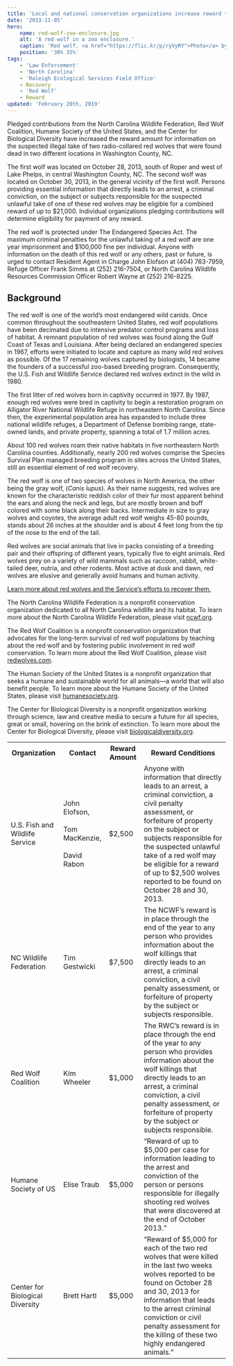 ```yaml
---
title: 'Local and national conservation organizations increase reward to $21,000 for investigation assistance related to red wolf deaths'
date: '2013-11-05'
hero:
    name: red-wolf-zoo-enclosure.jpg
    alt: 'A red wolf in a zoo enclosure.'
    caption: 'Red wolf. <a href="https://flic.kr/p/ryVyRY">Photo</a> by <a href="https://www.flickr.com/photos/ucumari/">Valerie</a>, <a href="https://creativecommons.org/licenses/by-nc-nd/2.0/">CC BY-NC-ND 2.0</a>.'
    position: '30% 35%'
tags:
    - 'Law Enforcement'
    - 'North Carolina'
    - 'Raleigh Ecological Services Field Office'
    - Recovery
    - 'Red Wolf'
    - Reward
updated: 'February 20th, 2019'
---
```


Pledged contributions from the North Carolina Wildlife Federation, Red Wolf Coalition, Humane Society of the United States, and the Center for Biological Diversity have increased the reward amount for information on the suspected illegal take of two radio-collared red wolves that were found dead in two different locations in Washington County, NC.
  
The first wolf was located on October 28, 2013, south of Roper and west of Lake Phelps, in central Washington County, NC.  The second wolf was located on October 30, 2013, in the general vicinity of the first wolf.  Persons providing essential information that directly leads to an arrest, a criminal conviction, on the subject or subjects responsible for the suspected unlawful take of one of these red wolves may be eligible for a combined reward of up to $21,000.  Individual organizations pledging contributions will determine eligibility for payment of any reward.
  
The red wolf is protected under The Endangered Species Act. The maximum criminal penalties for the unlawful taking of a red wolf are one year imprisonment and $100,000 fine per individual.  Anyone with information on the death of this red wolf or any others, past or future, is urged to contact Resident Agent in Charge John Elofson at (404) 763-7959, Refuge Officer Frank Simms at (252) 216-7504, or North Carolina Wildlife Resources Commission Officer Robert Wayne at (252) 216-8225.

## Background
  
The red wolf is one of the world’s most endangered wild canids.  Once common throughout the southeastern United States, red wolf populations have been decimated due to intensive predator control programs and loss of habitat.  A remnant population of red wolves was found along the Gulf Coast of Texas and Louisiana.  After being declared an endangered species in 1967, efforts were initiated to locate and capture as many wild red wolves as possible.  Of the 17 remaining wolves captured by biologists, 14 became the founders of a successful zoo-based breeding program.  Consequently, the U.S. Fish and Wildlife Service declared red wolves extinct in the wild in 1980.
  
The first litter of red wolves born in captivity occurred in 1977.  By 1987, enough red wolves were bred in captivity to begin a restoration program on Alligator River National Wildlife Refuge in northeastern North Carolina.  Since then, the experimental population area has expanded to include three national wildlife refuges, a Department of Defense bombing range, state-owned lands, and private property, spanning a total of 1.7 million acres.
  
About 100 red wolves roam their native habitats in five northeastern North Carolina counties.   Additionally, nearly 200 red wolves comprise the Species Survival Plan managed breeding program in sites across the United States, still an essential element of red wolf recovery.
  
The red wolf is one of two species of wolves in North America, the other being the gray wolf, (*Canis lupus*).  As their name suggests, red wolves are known for the characteristic reddish color of their fur most apparent behind the ears and along the neck and legs, but are mostly brown and buff colored with some black along their backs.  Intermediate in size to gray wolves and coyotes, the average adult red wolf weighs 45-80 pounds, stands about 26 inches at the shoulder and is about 4 feet long from the tip of the nose to the end of the tail.
  
Red wolves are social animals that live in packs consisting of a breeding pair and their offspring of different years, typically five to eight animals.  Red wolves prey on a variety of wild mammals such as raccoon, rabbit, white-tailed deer, nutria, and other rodents.  Most active at dusk and dawn, red wolves are elusive and generally avoid humans and human activity.
  
[Learn more about red wolves and the Service’s efforts to recover them.](/wildlife/mammals/red-wolf)
  
The North Carolina Wildlife Federation is a nonprofit conservation organization dedicated to all North Carolina wildlife and its habitat. To learn more about the North Carolina Wildlife Federation, please visit [ncwf.org](http://www.ncwf.org).
  
The Red Wolf Coalition is a nonprofit conservation organization that advocates for the long-term survival of red wolf populations by teaching about the red wolf and by fostering public involvement in red wolf conservation.  To learn more about the Red Wolf Coalition, please visit [redwolves.com](https://www.redwolves.com/newsite).

The Human Society of the United States is a nonprofit organization that seeks a humane and sustainable world for all animals—a world that will also benefit people.  To learn more about the Humane Society of the United States, please visit [humanesociety.org](http://www.humanesociety.org).

The Center for Biological Diversity is a nonprofit organization working through science, law and creative media to secure a future for all species, great or small, hovering on the brink of extinction.  To learn more about the Center for Biological Diversity, please visit [biologicaldiversity.org](https://biologicaldiversity.org).

<table>
  <tr>
    <th>Organization</th>
    <th>Contact</th>
    <th>Reward Amount</th>
    <th>Reward Conditions</th>
  </tr>
  <tr>
    <td>U.S. Fish and Wildlife Service</td>
    <td>John Elofson, <br /><br />Tom MacKenzie, <br /><br />David Rabon</td>
    <td>$2,500</td>
    <td>Anyone with information that directly leads to an arrest, a criminal conviction, a civil penalty assessment, or forfeiture of property on the subject or subjects responsible for the suspected unlawful take of a red wolf may be eligible for a reward of up to $2,500 wolves reported to be found on October 28 and 30, 2013.</td>
  </tr>
  <tr>
    <td>NC Wildlife Federation</td>
    <td>Tim Gestwicki</td>
    <td>$7,500</td>
    <td>The NCWF’s reward is in place through the end of the year to any person who provides information about the wolf killings that directly leads to an arrest, a criminal conviction, a civil penalty assessment, or forfeiture of property by the subject or subjects responsible.</td>
  </tr>
  <tr>
    <td>Red Wolf Coalition</td>
    <td>Kim Wheeler</td>
    <td>$1,000</td>
    <td>The RWC’s reward is in place through the end of the year to any person who provides information about the wolf killings that directly leads to an arrest, a criminal conviction, a civil penalty assessment, or forfeiture of property by the subject or subjects responsible.</td>
  </tr>
  <tr>
    <td>Humane Society of US</td>
    <td>Elise Traub</td>
    <td>$5,000</td>
    <td>“Reward of up to $5,000 per case for information leading to the arrest and conviction of the person or persons responsible for illegally shooting red wolves that were discovered at the end of October 2013.”</td>
  </tr>
  <tr>
    <td>Center for Biological Diversity</td>
    <td>Brett Hartl</td>
    <td>$5,000</td>
    <td>“Reward of $5,000 for each of the two red wolves that were killed in the last two weeks wolves reported to be found on October 28 and 30, 2013 for information that leads to the arrest criminal conviction or civil penalty assessment for the killing of these two highly endangered animals.”</td>
  </tr>
</table>
